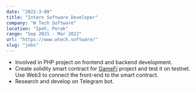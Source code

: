 ```yaml
---
date: "2022-3-08"
title: "Intern Software Developer"
company: "W Tech Software"
location: "Ipoh, Perak"
range: "Sep 2021 - Mar 2022"
url: "https://www.wtech.software/"
slug: "jobs"
---
```


- Involved in PHP project on frontend and backend development.
- Create solidity smart contract for <a class="link" href="https://gamedev.space-alpaca.com/" target="_blank">GameFi</a> project and test it on testnet. Use Web3 to connect the front-end to the smart contract.
- Research and develop on Telegram bot.

